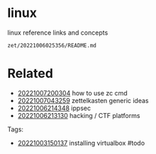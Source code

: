 # linux

linux reference links and concepts

` zet/20221006025356/README.md `

# Related

- [20221007200304](/zet/20221007200304/README.md) how to use zc cmd
- [20221007043259](/zet/20221007043259/README.md) zettelkasten generic ideas
- [20221006214348](/zet/20221006214348/README.md) ippsec
- [20221006213130](/zet/20221006213130/README.md) hacking / CTF platforms

Tags:

- [20221003150137](/zet/20221003150137/README.md) installing virtualbox
    #todo
